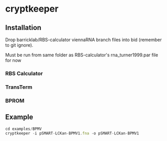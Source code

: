 # cryptkeeper

## Installation

Drop barricklab/RBS-calculator viennaRNA branch files into bid (remember to git ignore).

Must be run from same folder as RBS-calculator's rna_turner1999.par file for now

### RBS Calculator

### TransTerm

### BPROM

## Example

```javascript
cd examples/BPMV
cryptkeeper -i pSMART-LCKan-BPMV1.fna -o pSMART-LCKan-BPMV1
```
